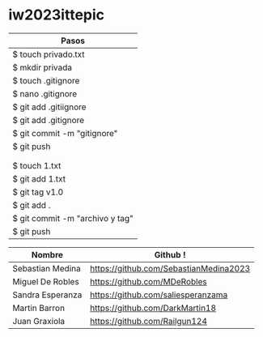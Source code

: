 # iw2023ittepic

| Pasos            | 
|------------------|
|$ touch privado.txt|
|$ mkdir privada|
|$ touch .gitignore|
|$ nano .gitignore|
|$ git add .gitiignore|
|$ git add .gitignore|
|$ git commit -m "gitignore"|
|$ git push|
||
||
|$ touch 1.txt|
|$ git add 1.txt|
|$ git tag v1.0|
|$ git add .|
|$ git commit -m "archivo y tag"|
|$ git push|



| Nombre           | Github                                     !
|------------------|--------------------------------------------|
| Sebastian Medina | https://github.com/SebastianMedina2023     |
| Miguel De Robles | https://github.com/MDeRobles               |
| Sandra Esperanza | https://github.com/saliesperanzama         |
| Martin Barron    | https://github.com/DarkMartin18            |
| Juan Graxiola    | https://github.com/Railgun124              |

